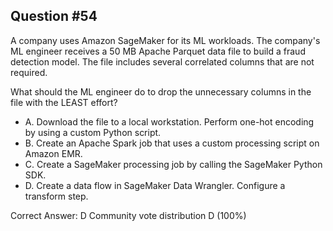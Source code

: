## Question #54

A company uses Amazon SageMaker for its ML workloads. The company's ML engineer receives a 50 MB Apache Parquet data file to build a fraud detection model. The file includes several correlated columns that are not required.

What should the ML engineer do to drop the unnecessary columns in the file with the LEAST effort?

- A. Download the file to a local workstation. Perform one-hot encoding by using a custom Python script.
- B. Create an Apache Spark job that uses a custom processing script on Amazon EMR.
- C. Create a SageMaker processing job by calling the SageMaker Python SDK.
- D. Create a data flow in SageMaker Data Wrangler. Configure a transform step. 

Correct Answer: 
D Community vote distribution D (100%)